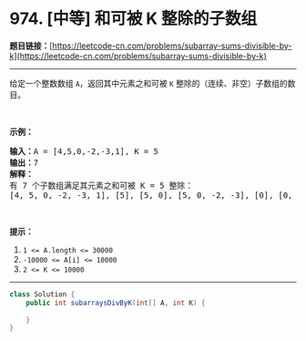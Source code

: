 # 974. [中等] 和可被 K 整除的子数组

**题目链接：**[https://leetcode-cn.com/problems/subarray-sums-divisible-by-k](https://leetcode-cn.com/problems/subarray-sums-divisible-by-k)

---

<div class="content__1Y2H">
 <div class="notranslate">
  <p>给定一个整数数组 <code>A</code>，返回其中元素之和可被 <code>K</code>&nbsp;整除的（连续、非空）子数组的数目。</p> 
  <p>&nbsp;</p> 
  <p><strong>示例：</strong></p> 
  <pre class="language-text"><strong>输入：</strong>A = [4,5,0,-2,-3,1], K = 5
<strong>输出：</strong>7
<strong>解释：
</strong>有 7 个子数组满足其元素之和可被 K = 5 整除：
[4, 5, 0, -2, -3, 1], [5], [5, 0], [5, 0, -2, -3], [0], [0, -2, -3], [-2, -3]
</pre> 
  <p>&nbsp;</p> 
  <p><strong>提示：</strong></p> 
  <ol> 
   <li><code>1 &lt;= A.length &lt;= 30000</code></li> 
   <li><code>-10000 &lt;= A[i] &lt;= 10000</code></li> 
   <li><code>2 &lt;= K &lt;= 10000</code></li> 
  </ol> 
 </div>
</div>

---

```java
class Solution {
    public int subarraysDivByK(int[] A, int K) {
        
    }
}
```